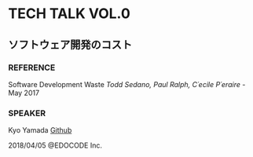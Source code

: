 # TECH TALK VOL.0
## ソフトウェア開発のコスト

### REFERENCE
Software Development Waste
_Todd Sedano, Paul Ralph, C´ecile P´eraire_ - May 2017

### SPEAKER
Kyo Yamada [Github](https://github.com/YMD7)

2018/04/05 @EDOCODE Inc.
